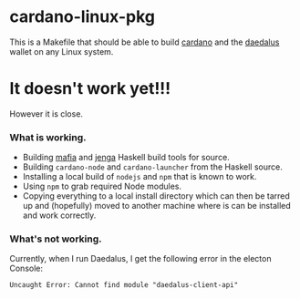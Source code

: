 # cardano-linux-pkg

This is a Makefile that should be able to build [cardano] and the [daedalus]
wallet on any Linux system.

# It doesn't work yet!!!

However it is close.

### What is working.

* Building [mafia] and [jenga] Haskell build tools for source.
* Building `cardano-node` and `cardano-launcher` from the Haskell source.
* Installing a local build of `nodejs` and `npm` that is known to work.
* Using `npm` to grab required Node modules.
* Copying everything to a local install directory which can then be tarred up
  and (hopefully) moved to another machine where is can be installed and work
  correctly.

### What's not working.

Currently, when I run Daedalus, I get the following error in the electon Console:
```
Uncaught Error: Cannot find module "daedalus-client-api"
```



[cardano]: https://github.com/input-output-hk/cardano-sl
[daedalus]: https://github.com/input-output-hk/daedalus
[jenga]: https://github.com/erikd/jenga
[mafia]: https://github.com/haskell-mafia/mafia
